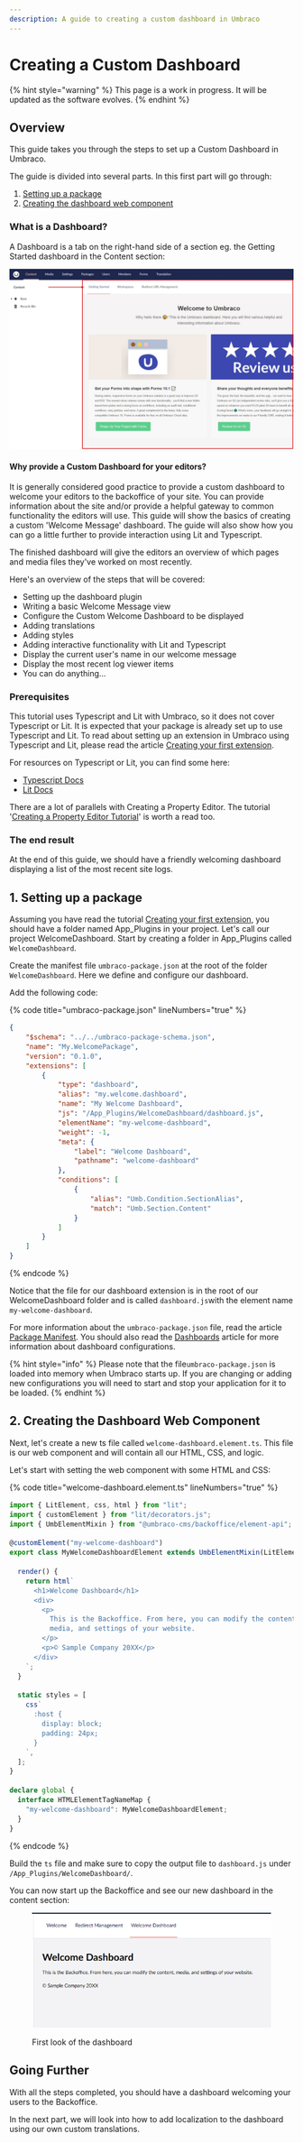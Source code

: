 ```yaml
---
description: A guide to creating a custom dashboard in Umbraco
---
```


# Creating a Custom Dashboard

{% hint style="warning" %}
This page is a work in progress. It will be updated as the software evolves.
{% endhint %}

## Overview

This guide takes you through the steps to set up a Custom Dashboard in Umbraco.

The guide is divided into several parts. In this first part will go through:

1. [Setting up a package](creating-a-custom-dashboard.md#1.-setting-up-a-package)
2. [Creating the dashboard web component](creating-a-custom-dashboard.md#2.-creating-the-dashboard-web-component)

### What is a Dashboard?

A Dashboard is a tab on the right-hand side of a section eg. the Getting Started dashboard in the Content section:

![Welcome dashboard](<../../10/umbraco-cms/tutorials/images/whatisadashboard-v10 (1) (1).jpg>)

#### Why provide a Custom Dashboard for your editors?

It is generally considered good practice to provide a custom dashboard to welcome your editors to the backoffice of your site. You can provide information about the site and/or provide a helpful gateway to common functionality the editors will use. This guide will show the basics of creating a custom 'Welcome Message' dashboard. The guide will also show how you can go a little further to provide interaction using Lit and Typescript.

The finished dashboard will give the editors an overview of which pages and media files they've worked on most recently.

Here's an overview of the steps that will be covered:

* Setting up the dashboard plugin
* Writing a basic Welcome Message view
* Configure the Custom Welcome Dashboard to be displayed
* Adding translations
* Adding styles
* Adding interactive functionality with Lit and Typescript
* Display the current user's name in our welcome message
* Display the most recent log viewer items
* You can do anything...

### Prerequisites

This tutorial uses Typescript and Lit with Umbraco, so it does not cover Typescript or Lit. It is expected that your package is already set up to use Typescript and Lit. To read about setting up an extension in Umbraco using Typescript and Lit, please read the article [Creating your first extension](creating-your-first-extension.md).

For resources on Typescript or Lit, you can find some here:

* [Typescript Docs](https://www.typescriptlang.org/docs/)
* [Lit Docs](https://lit.dev/docs/)

There are a lot of parallels with Creating a Property Editor. The tutorial '[Creating a Property Editor Tutorial](creating-a-property-editor/)' is worth a read too.

### The end result

At the end of this guide, we should have a friendly welcoming dashboard displaying a list of the most recent site logs.

## 1. Setting up a package

Assuming you have read the tutorial [Creating your first extension](creating-your-first-extension.md), you should have a folder named App\_Plugins in your project. Let's call our project WelcomeDashboard. Start by creating a folder in App\_Plugins called `WelcomeDashboard`.

Create the manifest file `umbraco-package.json` at the root of the folder `WelcomeDashboard`. Here we define and configure our dashboard.

Add the following code:

{% code title="umbraco-package.json" lineNumbers="true" %}
```json
{
	"$schema": "../../umbraco-package-schema.json",
	"name": "My.WelcomePackage",
	"version": "0.1.0",
	"extensions": [
		{
			"type": "dashboard",
			"alias": "my.welcome.dashboard",
			"name": "My Welcome Dashboard",
			"js": "/App_Plugins/WelcomeDashboard/dashboard.js",
			"elementName": "my-welcome-dashboard",
			"weight": -1,
			"meta": {
				"label": "Welcome Dashboard",
				"pathname": "welcome-dashboard"
			},
			"conditions": [
				{
					"alias": "Umb.Condition.SectionAlias",
					"match": "Umb.Section.Content"
				}
			]
		}
	]
}
```
{% endcode %}

Notice that the file for our dashboard extension is in the root of our WelcomeDashboard folder and is called `dashboard.js`with the element name `my-welcome-dashboard`.

For more information about the `umbraco-package.json` file, read the article [Package Manifest](../extending/package-manifest.md). You should also read the [Dashboards](../extending/dashboards.md) article for more information about dashboard configurations.

{% hint style="info" %}
Please note that the file`umbraco-package.json` is loaded into memory when Umbraco starts up. If you are changing or adding new configurations you will need to start and stop your application for it to be loaded.
{% endhint %}

## 2. Creating the Dashboard Web Component

Next, let's create a new ts file called `welcome-dashboard.element.ts`. This file is our web component and will contain all our HTML, CSS, and logic.

Let's start with setting the web component with some HTML and CSS:

{% code title="welcome-dashboard.element.ts" lineNumbers="true" %}
```typescript
import { LitElement, css, html } from "lit";
import { customElement } from "lit/decorators.js";
import { UmbElementMixin } from "@umbraco-cms/backoffice/element-api";

@customElement("my-welcome-dashboard")
export class MyWelcomeDashboardElement extends UmbElementMixin(LitElement) {

  render() {
    return html`
      <h1>Welcome Dashboard</h1>
      <div>
        <p>
          This is the Backoffice. From here, you can modify the content,
          media, and settings of your website.
        </p>
        <p>© Sample Company 20XX</p>
      </div>
    `;
  }

  static styles = [
    css`
      :host {
        display: block;
        padding: 24px;
      }
    `,
  ];
}

declare global {
  interface HTMLElementTagNameMap {
    "my-welcome-dashboard": MyWelcomeDashboardElement;
  }
}
```
{% endcode %}

Build the `ts` file and make sure to copy the output file to `dashboard.js` under `/App_Plugins/WelcomeDashboard/`.

You can now start up the Backoffice and see our new dashboard in the content section:

<figure><img src="../.gitbook/assets/spaces_G1Byxw7XfiZAj8zDMCTD_uploads_PtBQkEyVcGmoVx3ysAOJ_welcome.webp" alt=""><figcaption><p>First look of the dashboard</p></figcaption></figure>

## Going Further

With all the steps completed, you should have a dashboard welcoming your users to the Backoffice.

In the next part, we will look into how to add localization to the dashboard using our own custom translations.
